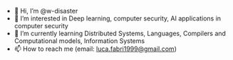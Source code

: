 - 👋 Hi, I’m @w-disaster
- 👀 I’m interested in Deep learning, computer security, AI applications in computer security
- 🌱 I’m currently learning Distributed Systems, Languages, Compilers and Computational models, Information Systems
- 📫 How to reach me (email: luca.fabri1999@gmail.com)

<!---
w-disaster/w-disaster is a ✨ special ✨ repository because its `README.md` (this file) appears on your GitHub profile.
You can click the Preview link to take a look at your changes.
--->
